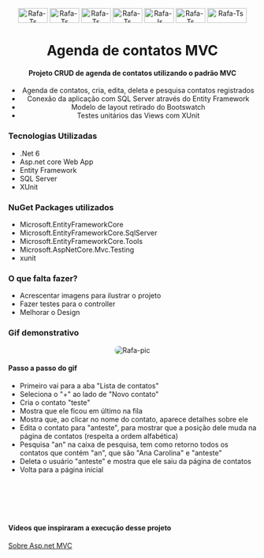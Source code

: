 
<div align="center">
<img align="center" alt="Rafa-Ts" height="30" width="60" src="https://img.shields.io/badge/.NET-5C2D91?style=for-the-badge&logo=.net&logoColor=white" />
  <img align="center" alt="Rafa-Ts" height="30" width="60" src="https://img.shields.io/badge/Visual%20Studio-5C2D91.svg?style=for-the-badge&logo=visual-studio&logoColor=white" />
<img align="center" alt="Rafa-Ts" height="30" width="60" src="https://img.shields.io/badge/c%23-%23239120.svg?style=for-the-badge&logo=c-sharp&logoColor=white" />
<img align="center" alt="Rafa-Ts" height="30" width="60" src="https://img.shields.io/badge/html5-%23E34F26.svg?style=for-the-badge&logo=html5&logoColor=white" />
<img align="center" alt="Rafa-Js" height="30" width="60" src="https://img.shields.io/badge/css3-%231572B6.svg?style=for-the-badge&logo=css3&logoColor=white">
<img align="center" alt="Rafa-Ts" height="30" width="60" src="https://img.shields.io/badge/Windows-0078D6?style=for-the-badge&logo=windows&logoColor=white">
<img align="center" alt="Rafa-Ts" height="30" width="80" src="https://img.shields.io/badge/Microsoft%20SQL%20Sever-CC2927?style=for-the-badge&logo=microsoft%20sql%20server&logoColor=white" />
</div>

<div align="center">
  <h1>Agenda de contatos MVC</h1>
  <h4>Projeto CRUD de agenda de contatos utilizando o padrão MVC</h4>
  <ul>
    <li>Agenda de contatos, cria, edita, deleta e pesquisa contatos registrados</li>
    <li>Conexão da aplicação com SQL Server através do Entity Framework</li>
    <li>Modelo de layout retirado do Bootswatch</li>
    <li>Testes unitários das Views com XUnit</li>
  </ul>
</div>

### Tecnologias Utilizadas

- .Net 6
- Asp.net core Web App
- Entity Framework
- SQL Server
- XUnit


### NuGet Packages utilizados

- Microsoft.EntityFrameworkCore
- Microsoft.EntityFrameworkCore.SqlServer
- Microsoft.EntityFrameworkCore.Tools
- Microsoft.AspNetCore.Mvc.Testing
- xunit

### O que falta fazer?

- Acrescentar imagens para ilustrar o projeto
- Fazer testes para o controller
- Melhorar o Design

### Gif demonstrativo
<div align="center">
<img align="center" alt="Rafa-pic" style="border-radius:100px;" src="https://media.discordapp.net/attachments/951643233665044541/1057750780167344280/ezgif.com-gif-maker2.gif">
</div>

#### Passo a passo do gif
- Primeiro vai para a aba "Lista de contatos"
- Seleciona o "+" ao lado de "Novo contato"
- Cria o contato "teste"
- Mostra que ele ficou em último na fila
- Mostra que, ao clicar no nome do contato, aparece detalhes sobre ele
- Edita o contato para "anteste", para mostrar que a posição dele muda na página de contatos (respeita a ordem alfabética)
- Pesquisa "an" na caixa de pesquisa, tem como retorno todos os contatos que contém "an", que são "Ana Carolina" e "anteste"
- Deleta o usuário "anteste" e mostra que ele saiu da página de contatos
- Volta para a página inicial

</br>
</br>
</br>
</br>

#### Vídeos que inspiraram a execução desse projeto
[Sobre Asp.net MVC](https://www.youtube.com/watch?v=hZ1DASYd9rk)
